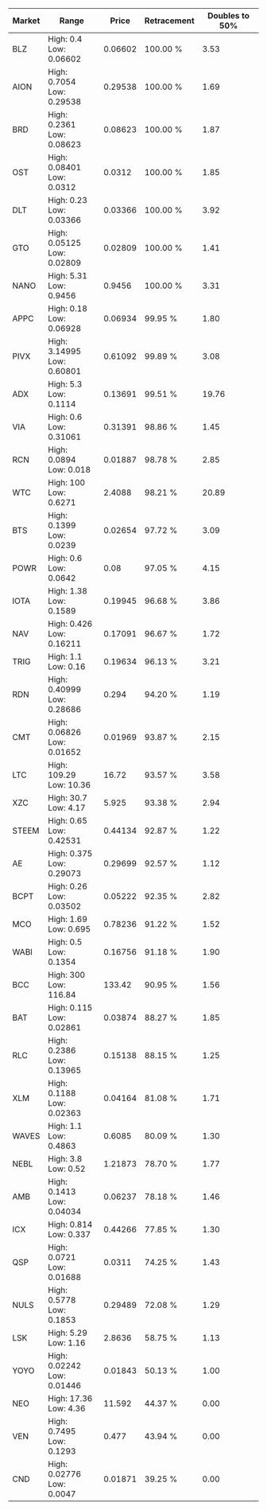 | Market | Range | Price| Retracement | Doubles to 50% |
| --- | --- | --- | --- | --- |
| BLZ | High: 0.4<br />Low: 0.06602 | 0.06602 | 100.00 % | 3.53 |
| AION | High: 0.7054<br />Low: 0.29538 | 0.29538 | 100.00 % | 1.69 |
| BRD | High: 0.2361<br />Low: 0.08623 | 0.08623 | 100.00 % | 1.87 |
| OST | High: 0.08401<br />Low: 0.0312 | 0.0312 | 100.00 % | 1.85 |
| DLT | High: 0.23<br />Low: 0.03366 | 0.03366 | 100.00 % | 3.92 |
| GTO | High: 0.05125<br />Low: 0.02809 | 0.02809 | 100.00 % | 1.41 |
| NANO | High: 5.31<br />Low: 0.9456 | 0.9456 | 100.00 % | 3.31 |
| APPC | High: 0.18<br />Low: 0.06928 | 0.06934 | 99.95 % | 1.80 |
| PIVX | High: 3.14995<br />Low: 0.60801 | 0.61092 | 99.89 % | 3.08 |
| ADX | High: 5.3<br />Low: 0.1114 | 0.13691 | 99.51 % | 19.76 |
| VIA | High: 0.6<br />Low: 0.31061 | 0.31391 | 98.86 % | 1.45 |
| RCN | High: 0.0894<br />Low: 0.018 | 0.01887 | 98.78 % | 2.85 |
| WTC | High: 100<br />Low: 0.6271 | 2.4088 | 98.21 % | 20.89 |
| BTS | High: 0.1399<br />Low: 0.0239 | 0.02654 | 97.72 % | 3.09 |
| POWR | High: 0.6<br />Low: 0.0642 | 0.08 | 97.05 % | 4.15 |
| IOTA | High: 1.38<br />Low: 0.1589 | 0.19945 | 96.68 % | 3.86 |
| NAV | High: 0.426<br />Low: 0.16211 | 0.17091 | 96.67 % | 1.72 |
| TRIG | High: 1.1<br />Low: 0.16 | 0.19634 | 96.13 % | 3.21 |
| RDN | High: 0.40999<br />Low: 0.28686 | 0.294 | 94.20 % | 1.19 |
| CMT | High: 0.06826<br />Low: 0.01652 | 0.01969 | 93.87 % | 2.15 |
| LTC | High: 109.29<br />Low: 10.36 | 16.72 | 93.57 % | 3.58 |
| XZC | High: 30.7<br />Low: 4.17 | 5.925 | 93.38 % | 2.94 |
| STEEM | High: 0.65<br />Low: 0.42531 | 0.44134 | 92.87 % | 1.22 |
| AE | High: 0.375<br />Low: 0.29073 | 0.29699 | 92.57 % | 1.12 |
| BCPT | High: 0.26<br />Low: 0.03502 | 0.05222 | 92.35 % | 2.82 |
| MCO | High: 1.69<br />Low: 0.695 | 0.78236 | 91.22 % | 1.52 |
| WABI | High: 0.5<br />Low: 0.1354 | 0.16756 | 91.18 % | 1.90 |
| BCC | High: 300<br />Low: 116.84 | 133.42 | 90.95 % | 1.56 |
| BAT | High: 0.115<br />Low: 0.02861 | 0.03874 | 88.27 % | 1.85 |
| RLC | High: 0.2386<br />Low: 0.13965 | 0.15138 | 88.15 % | 1.25 |
| XLM | High: 0.1188<br />Low: 0.02363 | 0.04164 | 81.08 % | 1.71 |
| WAVES | High: 1.1<br />Low: 0.4863 | 0.6085 | 80.09 % | 1.30 |
| NEBL | High: 3.8<br />Low: 0.52 | 1.21873 | 78.70 % | 1.77 |
| AMB | High: 0.1413<br />Low: 0.04034 | 0.06237 | 78.18 % | 1.46 |
| ICX | High: 0.814<br />Low: 0.337 | 0.44266 | 77.85 % | 1.30 |
| QSP | High: 0.0721<br />Low: 0.01688 | 0.0311 | 74.25 % | 1.43 |
| NULS | High: 0.5778<br />Low: 0.1853 | 0.29489 | 72.08 % | 1.29 |
| LSK | High: 5.29<br />Low: 1.16 | 2.8636 | 58.75 % | 1.13 |
| YOYO | High: 0.02242<br />Low: 0.01446 | 0.01843 | 50.13 % | 1.00 |
| NEO | High: 17.36<br />Low: 4.36 | 11.592 | 44.37 % | 0.00 |
| VEN | High: 0.7495<br />Low: 0.1293 | 0.477 | 43.94 % | 0.00 |
| CND | High: 0.02776<br />Low: 0.0047 | 0.01871 | 39.25 % | 0.00 |
